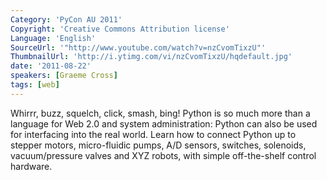 ```yaml
---
Category: 'PyCon AU 2011'
Copyright: 'Creative Commons Attribution license'
Language: 'English'
SourceUrl: '"http://www.youtube.com/watch?v=nzCvomTixzU"'
ThumbnailUrl: 'http://i.ytimg.com/vi/nzCvomTixzU/hqdefault.jpg'
date: '2011-08-22'
speakers: [Graeme Cross]
tags: [web]
---
```

Whirrr, buzz, squelch, click, smash, bing! Python is so much more than a
language for Web 2.0 and system administration: Python can also be used for
interfacing into the real world. Learn how to connect Python up to stepper
motors, micro-fluidic pumps, A/D sensors, switches, solenoids, vacuum/pressure
valves and XYZ robots, with simple off-the-shelf control hardware.

